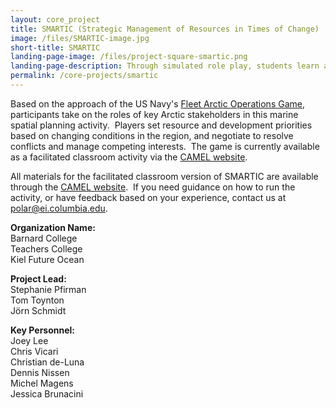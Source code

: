 ```yaml
---
layout: core_project 
title: SMARTIC (Strategic Management of Resources in Times of Change) 
image: /files/SMARTIC-image.jpg
short-title: SMARTIC 
landing-page-image: /files/project-square-smartic.png
landing-page-description: Through simulated role play, students learn about the opportunities and risks facing key stakeholders in a rapidly changing Arctic.
permalink: /core-projects/smartic
---
```


Based on the approach of the US Navy's [Fleet Arctic Operations
Game](https://www.usnwc.edu/getattachment/Research---Gaming/War-Gaming/Documents/Publications/Game-Reports/FAOG-Game-Report-Final.pdf),
participants take on the roles of key Arctic stakeholders in this marine
spatial planning activity.  Players set resource and development
priorities based on changing conditions in the region, and negotiate to
resolve conflicts and manage competing interests.  The game is currently
available as a facilitated classroom activity via the [CAMEL
website](http://camelclimatechange.org/camel/activities/Game_SMARTIC_Arctic_Case_Study "SMARTIC on CAMEL").
 

All materials for the facilitated classroom version of SMARTIC are
available through the [CAMEL website](http://camelclimatechange.org/camel/activities/Game_SMARTIC_Arctic_Case_Study).
 If you need guidance on how to run the activity, or have feedback based
on your experience, contact us at polar@ei.columbia.edu.

**Organization Name:**  
Barnard College  
Teachers College  
Kiel Future Ocean  

**Project Lead:**  
Stephanie Pfirman  
Tom Toynton  
Jörn Schmidt  

**Key Personnel:**  
Joey Lee  
Chris Vicari  
Christian de-Luna  
Dennis Nissen  
Michel Magens  
Jessica Brunacini  
